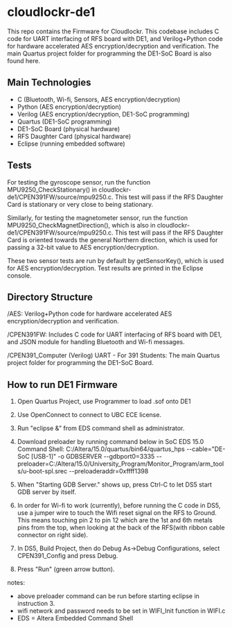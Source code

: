 # cloudlockr-de1

This repo contains the Firmware for Cloudlockr. This codebase includes C code for UART interfacing of RFS board with DE1, and Verilog+Python code for hardware accelerated AES encryption/decryption and verification. The main Quartus project folder for programming the DE1-SoC Board is also found here.  

## Main Technologies

- C (Bluetooth, Wi-fi, Sensors, AES encryption/decryption)
- Python (AES encryption/decryption)
- Verilog (AES encryption/decryption, DE1-SoC programming)
- Quartus (DE1-SoC programming)
- DE1-SoC Board (physical hardware)
- RFS Daughter Card (physical hardware)
- Eclipse (running embedded software)

## Tests

For testing the gyroscope sensor, run the function MPU9250_CheckStationary() 
in cloudlockr-de1/CPEN391FW/source/mpu9250.c. This test will pass if the RFS Daughter Card is stationary 
or very close to being stationary. 

Similarly, for testing the magnetometer sensor, run the function MPU9250_CheckMagnetDirection(), 
which is also in cloudlockr-de1/CPEN391FW/source/mpu9250.c. This test will pass if the RFS Daughter Card is 
oriented towards the general Northern direction, which is used for passing a 32-bit value to AES encryption/decryption. 

These two sensor tests are run by default by getSensorKey(), which is used for AES encryption/decryption. 
Test results are printed in the Eclipse console. 
 
## Directory Structure
/AES: Verilog+Python code for hardware accelerated AES encryption/decryption and verification.

/CPEN391FW: Includes C code for UART interfacing of RFS board with DE1, and JSON module for handling Bluetooth and Wi-fi messages. 

/CPEN391_Computer (Verilog) UART - For 391 Students: The main Quartus project folder for programming the DE1-SoC Board.


## How to run DE1 Firmware

1. Open Quartus Project, use Programmer to load .sof onto DE1
2. Use OpenConnect to connect to UBC ECE license. 
3. Run "eclipse &" from EDS command shell as administrator.

4. Download preloader by running command below in SoC EDS 15.0 Command Shell:
C:/Altera/15.0/quartus/bin64/quartus_hps --cable="DE-SoC [USB-1]" -o GDBSERVER --gdbport0=3335 --preloader=C:/Altera/15.0/University_Program/Monitor_Program/arm_tools/u-boot-spl.srec --preloaderaddr=0xffff1398

5. When "Starting GDB Server." shows up, press Ctrl-C to let DS5 start GDB server by itself.

6. In order for Wi-fi to work (currently), before running the C code in DS5, use a jumper wire to touch the Wifi reset signal on the RFS to Ground. 
This means touching pin 2 to pin 12 which are the 1st and 6th metals pins from the top, when looking at the back of the RFS(with ribbon cable connector on right side).

7. In DS5, Build Project, then do Debug As->Debug Configurations, select CPEN391_Config and press Debug.
8. Press "Run" (green arrow button).

notes: 
- above preloader command can be run before starting eclipse in instruction 3.
- wifi network and password needs to be set in WIFI_Init function in WIFI.c
- EDS = Altera Embedded Command Shell
